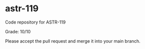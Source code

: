 # astr-119
Code repository for ASTR-119

Grade: 10/10

Please accept the pull request and merge it into your main branch.
